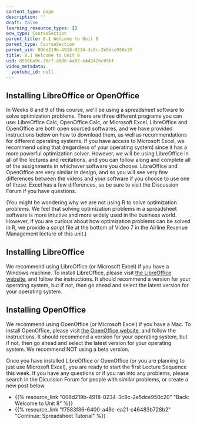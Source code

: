 ```yaml
---
content_type: page
description: ''
draft: false
learning_resource_types: []
ocw_type: CourseSection
parent_title: 8.1 Welcome to Unit 8
parent_type: CourseSection
parent_uid: 006d219b-4918-0234-3c9c-2e5dce950c20
title: 8.1 Welcome to Unit 8
uid: 8556ba9c-76cf-a0d6-4a07-e442426c65bf
video_metadata:
  youtube_id: null
---
```

## Installing LibreOffice or OpenOffice

In Weeks 8 and 9 of this course, we'll be using a spreadsheet software to solve optimization problems. There are three different programs you can use: LibreOffice Calc, OpenOffice Calc, or Microsoft Excel. LibreOffice and OpenOffice are both open sourced softwares, and we have provided instructions below on how to download them, as well as recommendations for different operating systems. If you have access to Microsoft Excel, we recommend using that (regardless of your operating system) since it has a more powerful optimization solver. However, we will be using LibreOffice in all of the lectures and recitations, and you can follow along and complete all of the assignments in whichever software you choose. LibreOffice and OpenOffice are very similar in design, and so you will see very few differences between the videos and your software if you choose to use one of these. Excel has a few differences, so be sure to visit the Discussion Forum if you have questions.

(You might be wondering why we are not using R to solve optimization problems. We feel that solving optimization problems in a spreadsheet software is more intuitive and more widely used in the business world. However, if you are curious about how optimization problems can be solved in R, we provide a script file at the bottom of Video 7 in the Airline Revenue Management lecture of this unit.)

## Installing LibreOffice

We recommend using LibreOffice (or Microsoft Excel) if you have a Windows machine. To install LibreOffice, please visit [the LibreOffice website](https://www.libreoffice.org/), and follow the instructions. It should recommend a version for your operating system, but if not, then go ahead and select the latest version for your operating system.

## Installing OpenOffice

We recommend using OpenOffice (or Microsoft Excel) if you have a Mac. To install OpenOffice, please visit [the OpenOffice website](https://www.openoffice.org/download/index.html), and follow the instructions. It should recommend a version for your operating system, but if not, then go ahead and select the latest version for your operating system. We recommend NOT using a beta version.

Once you have installed LibreOffice or OpenOffice (or you are planning to just use Microsoft Excel), you are ready to start the first Lecture Sequence this week. If you have any questions or if you ran into any problems, please search in the Dicussion Forum for people with similar problems, or create a new post below.

- {{% resource_link "006d219b-4918-0234-3c9c-2e5dce950c20" "Back: Welcome to Unit 8" %}}
- {{% resource_link "f7583f86-6400-a48c-ea21-c46483b728b2" "Continue: Spreadsheet Tutorial" %}}